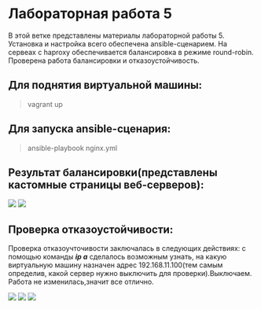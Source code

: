 # Лабораторная работа 5
В этой ветке представлены материалы лабораторной работы 5. Установка и настройка всего обеспечена ansible-сценарием. На сервеах с haproxy обеспечивается балансировка в режиме round-robin. Проверена работа балансировки и отказоустойчивость.

## Для поднятия виртуальной машины:
>vagrant up

## Для запуска ansible-сценария:
>ansible-playbook nginx.yml

## Результат балансировки(представлены кастомные страницы веб-серверов):
<img src="./img/webb1.png"/>
<img src="./img/webb2.png"/>

## Проверка отказоустойчивости:
Проверка отказоучточивости заключалась в следующих действиях: c помощью команды ***ip a*** сделалось возможным узнать, на какую виртуальную машину назначен адрес 192.168.11.100(тем самым определив, какой сервер нужно выключить для проверки).Выключаем. Работа не изменилась,значит все отлично.

<img src="./img/otkaz.png"/>
<img src="./img/webb1.png"/>
<img src="./img/webb2.png"/>




